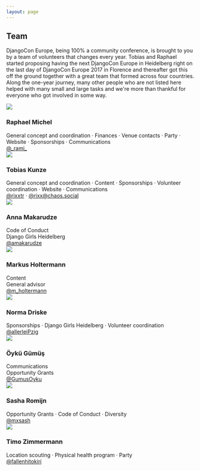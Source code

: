 ```yaml
---
layout: page
---
```


## Team

DjangoCon Europe, being 100% a community conference, is brought to you by a team of volunteers that changes every year. Tobias and Raphael
started proposing having the next DjangoCon Europe in Heidelberg right on the last day of DjangoCon Europe 2017 in Florence and thereafter 
got this off the ground together with a great team that formed across four countries. Along the one-year journey, many other people who are
not listed here helped with many small and large tasks and we're more than thankful for everyone who got involved in some way.

<div class="team">

<div class="teamrow">
	<img src="/assets/img/orga/rami.jpg.circ.png">
	<div>
	  	<h3>Raphael Michel</h3>
		General concept and coordination · Finances · Venue contacts · Party ·
		Website · Sponsorships · Communications<br>
		<a href="https://twitter.com/_rami_">@_rami_</a>
	</div>
</div>

<div class="teamrow">
	<img src="/assets/img/orga/rixx.jpg.circ.png">
	<div>
	  	<h3>Tobias Kunze</h3>
		General concept and coordination · Content · Sponsorships · Volunteer coordination · Website · Communications<br>
		<a href="https://twitter.com/rixxtr">@rixxtr</a> · <a href="https://chaos.social/@rixx">@rixx@chaos.social</a>
	</div>
</div>
<div class="teamrow">
	<img src="/assets/img/orga/anna.circ.png">
	<div>
	  	<h3>Anna Makarudze</h3>
		Code of Conduct<br>
		Django Girls Heidelberg<br>
		<a href="https://twitter.com/amakarudze">@amakarudze</a>
	</div>
</div>

<div class="teamrow">
	<img src="/assets/img/orga/markus.jpg.circ.png">
	<div>
	  	<h3>Markus Holtermann</h3>
		Content<br>General advisor<br>
		<a href="https://twitter.com/m_holtermann">@m_holtermann</a>
	</div>
</div>

<div class="teamrow">
	<img src="/assets/img/orga/norma.png">
	<div>
	  	<h3>Norma Driske</h3>
		Sponsorships · Django Girls Heidelberg · Volunteer coordination<br>
		<a href="https://twitter.com/allerleiPzig">@allerleiPzig</a>
	</div>
</div>

<div class="teamrow">
	<img src="/assets/img/orga/oyku.circ.png">
	<div>
	  	<h3>Öykü Gümüş</h3>
		Communications<br>Opportunity Grants<br>
		<a href="https://twitter.com/GumusOyku">@GumusOyku</a>
	</div>
</div>

<div class="teamrow">
	<img src="/assets/img/orga/sasha.circ.png">
	<div>
	  	<h3>Sasha Romijn</h3>
		Opportunity Grants · Code of Conduct · Diversity<br>
		<a href="https://twitter.com/mxsash">@mxsash</a>
	</div>
</div>

<div class="teamrow">
	<img src="/assets/img/orga/timo.jpg.circ.png">
	<div>
	  	<h3>Timo Zimmermann</h3>
		Location scouting · Physical health program · Party<br>
		<a href="https://twitter.com/fallenhitokiri">@fallenhitokiri</a>
	</div>
</div>


</div>
